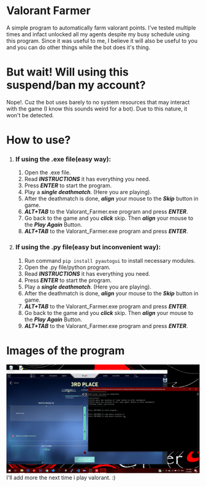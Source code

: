 # Valorant Farmer #
A simple program to automatically farm valorant points. I've tested multiple times and infact unlocked all my agents despite my busy schedule using this program. 
Since it was useful to me, I believe it will also be useful to you and you can do other things while the bot does it's thing.

# But wait! Will using this suspend/ban my account? #
Nope!. Cuz the bot uses barely to no system resources that may interact with the game (I know this sounds weird for a bot). Due to this nature, it won't be detected.

# How to use? #
1. ### If using the .exe file(easy way): ###
    1. Open the .exe file.
    2. Read ***INSTRUCTIONS*** it has everything you need.
    3. Press ***ENTER*** to start the program.
    4. Play a ***single deathmatch***. (Here you are playing).
    5. After the deathmatch is done, ***align*** your mouse to the ***Skip*** button in game.
    6. ***ALT+TAB*** to the Valorant_Farmer.exe program and press ***ENTER***.
    7. Go back to the game and you ***click*** skip. Then ***align*** your mouse to the ***Play Again*** Button.
    8. ***ALT+TAB*** to the Valorant_Farmer.exe program and press ***ENTER***.

2. ### If using the .py file(easy but inconvenient way): ###
    1. Run command `pip install pyautogui` to install necessary modules.
    2. Open the .py file/python program.
    3. Read ***INSTRUCTIONS*** it has everything you need.
    4. Press ***ENTER*** to start the program.
    5. Play a ***single deathmatch***. (Here you are playing).
    6. After the deathmatch is done, ***align*** your mouse to the ***Skip*** button in game.
    7. ***ALT+TAB*** to the Valorant_Farmer.exe program and press ***ENTER***.
    8. Go back to the game and you ***click*** skip. Then ***align*** your mouse to the ***Play Again*** Button.
    9. ***ALT+TAB*** to the Valorant_Farmer.exe program and press ***ENTER***.

# Images of the program #
![picture alt](https://raw.githubusercontent.com/CipherKill/ValorantFarmer/main/screenshots/vfarmer.jpg "Screenshot1")
I'll add more the next time i play valorant. :)
